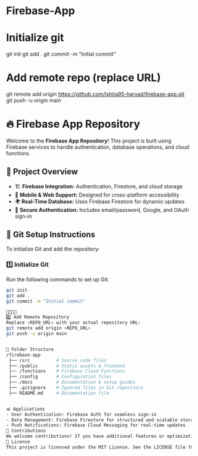 # Firebase-App

# Initialize git
git init
git add .
git commit -m "Initial commit"

# Add remote repo (replace URL)
git remote add origin https://github.com/Ishita95-harvad/firebase-app.git
git push -u origin main
# 🔥 Firebase App Repository

Welcome to the **Firebase App Repository**! This project is built using Firebase services to handle authentication, database operations, and cloud functions.

## 📌 Project Overview
- 🏗 **Firebase Integration:** Authentication, Firestore, and cloud storage  
- 📱 **Mobile & Web Support:** Designed for cross-platform accessibility  
- 🌍 **Real-Time Database:** Uses Firebase Firestore for dynamic updates  
- 🔐 **Secure Authentication:** Includes email/password, Google, and OAuth sign-in  

## 🔧 Git Setup Instructions
To initialize Git and add the repository:

### 1️⃣ Initialize Git  
Run the following commands to set up Git:
```bash
git init
git add .
git commit -m "Initial commit"


2️⃣ Add Remote Repository
Replace <REPO_URL> with your actual repository URL:
git remote add origin <REPO_URL>
git push -u origin main


📂 Folder Structure
/firebase-app
 ├── /src          # Source code files
 ├── /public       # Static assets & frontend
 ├── /functions    # Firebase Cloud Functions
 ├── /config       # Configuration files
 ├── /docs         # Documentation & setup guides
 ├── .gitignore    # Ignored files in Git repository
 ├── README.md     # Documentation file


📊 Applications
- User Authentication: Firebase Auth for seamless sign-in
- Data Management: Firebase Firestore for structured and scalable storage
- Push Notifications: Firebase Cloud Messaging for real-time updates
🤝 Contributions
We welcome contributions! If you have additional features or optimizations, feel free to submit a pull request.
📜 License
This project is licensed under the MIT License. See the LICENSE file for details
